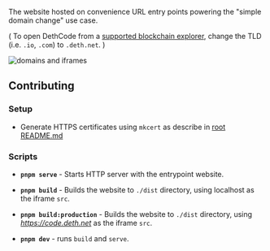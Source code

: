 The website hosted on convenience URL entry points powering the "simple domain
change" use case.

( To open DethCode from a [supported blockchain explorer][explorers], change the
TLD (i.e. `.io`, `.com`) to `.deth.net`. )

[explorers]: ../../docs/supported-explorers.md

![domains and iframes](https://user-images.githubusercontent.com/15332326/147769185-649bfacf-8a5c-4aa7-89e1-325441f7633f.png)

## Contributing

### Setup

- Generate HTTPS certificates using `mkcert` as describe in
  [root README.md](../../README.md)

### Scripts

- **`pnpm serve`** - Starts HTTP server with the entrypoint website.

- **`pnpm build`** - Builds the website to `./dist` directory, using localhost
  as the iframe `src`.

- **`pnpm build:production`** - Builds the website to `./dist` directory, using
  *https://code.deth.net* as the iframe `src`.

- **`pnpm dev`** - runs `build` and `serve`.
